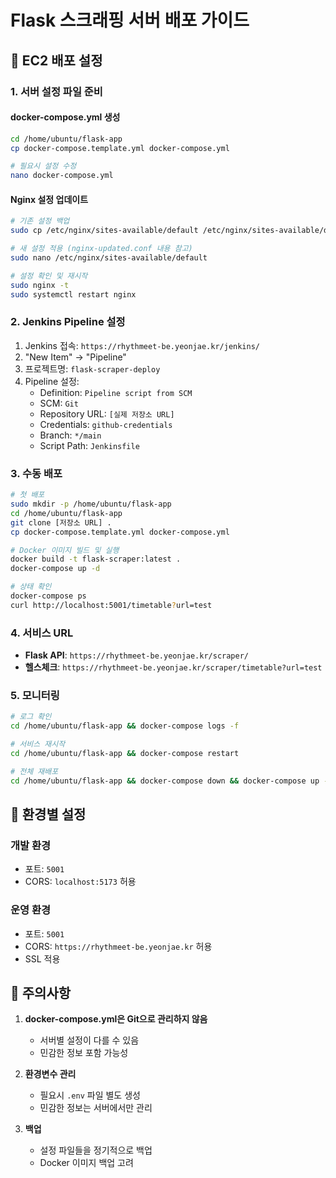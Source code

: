 # Flask 스크래핑 서버 배포 가이드

## 🚀 EC2 배포 설정

### 1. 서버 설정 파일 준비

#### docker-compose.yml 생성
```bash
cd /home/ubuntu/flask-app
cp docker-compose.template.yml docker-compose.yml

# 필요시 설정 수정
nano docker-compose.yml
```

#### Nginx 설정 업데이트
```bash
# 기존 설정 백업
sudo cp /etc/nginx/sites-available/default /etc/nginx/sites-available/default.backup

# 새 설정 적용 (nginx-updated.conf 내용 참고)
sudo nano /etc/nginx/sites-available/default

# 설정 확인 및 재시작
sudo nginx -t
sudo systemctl restart nginx
```

### 2. Jenkins Pipeline 설정

1. Jenkins 접속: `https://rhythmeet-be.yeonjae.kr/jenkins/`
2. "New Item" → "Pipeline" 
3. 프로젝트명: `flask-scraper-deploy`
4. Pipeline 설정:
   - Definition: `Pipeline script from SCM`
   - SCM: `Git`
   - Repository URL: `[실제 저장소 URL]`
   - Credentials: `github-credentials`
   - Branch: `*/main`
   - Script Path: `Jenkinsfile`

### 3. 수동 배포

```bash
# 첫 배포
sudo mkdir -p /home/ubuntu/flask-app
cd /home/ubuntu/flask-app
git clone [저장소 URL] .
cp docker-compose.template.yml docker-compose.yml

# Docker 이미지 빌드 및 실행
docker build -t flask-scraper:latest .
docker-compose up -d

# 상태 확인
docker-compose ps
curl http://localhost:5001/timetable?url=test
```

### 4. 서비스 URL

- **Flask API**: `https://rhythmeet-be.yeonjae.kr/scraper/`
- **헬스체크**: `https://rhythmeet-be.yeonjae.kr/scraper/timetable?url=test`

### 5. 모니터링

```bash
# 로그 확인
cd /home/ubuntu/flask-app && docker-compose logs -f

# 서비스 재시작
cd /home/ubuntu/flask-app && docker-compose restart

# 전체 재배포
cd /home/ubuntu/flask-app && docker-compose down && docker-compose up -d
```

## 🔧 환경별 설정

### 개발 환경
- 포트: `5001`
- CORS: `localhost:5173` 허용

### 운영 환경  
- 포트: `5001`
- CORS: `https://rhythmeet-be.yeonjae.kr` 허용
- SSL 적용

## 📝 주의사항

1. **docker-compose.yml은 Git으로 관리하지 않음**
   - 서버별 설정이 다를 수 있음
   - 민감한 정보 포함 가능성

2. **환경변수 관리**
   - 필요시 `.env` 파일 별도 생성
   - 민감한 정보는 서버에서만 관리

3. **백업**
   - 설정 파일들을 정기적으로 백업
   - Docker 이미지 백업 고려 